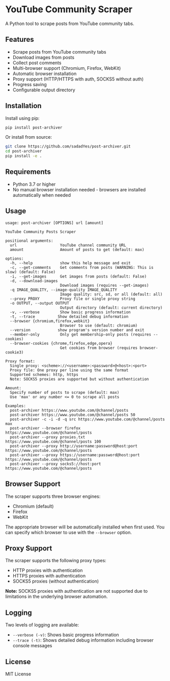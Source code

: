 # YouTube Community Scraper

A Python tool to scrape posts from YouTube community tabs.

## Features

- Scrape posts from YouTube community tabs
- Download images from posts
- Collect post comments
- Multi-browser support (Chromium, Firefox, WebKit)
- Automatic browser installation
- Proxy support (HTTP/HTTPS with auth, SOCKS5 without auth)
- Progress saving
- Configurable output directory

## Installation

Install using pip:
```bash
pip install post-archiver
```

Or install from source:
```bash
git clone https://github.com/sadadYes/post-archiver.git
cd post-archiver
pip install -e .
```

## Requirements

- Python 3.7 or higher
- No manual browser installation needed - browsers are installed automatically when needed

## Usage

```
usage: post-archiver [OPTIONS] url [amount]

YouTube Community Posts Scraper

positional arguments:
  url                   YouTube channel community URL
  amount                Amount of posts to get (default: max)

options:
  -h, --help            show this help message and exit
  -c, --get-comments    Get comments from posts (WARNING: This is slow) (default: False)
  -i, --get-images      Get images from posts (default: False)
  -d, --download-images
                        Download images (requires --get-images)
  -q IMAGE_QUALITY, --image-quality IMAGE_QUALITY
                        Image quality: src, sd, or all (default: all)
  --proxy PROXY         Proxy file or single proxy string
  -o OUTPUT, --output OUTPUT
                        Output directory (default: current directory)
  -v, --verbose         Show basic progress information
  -t, --trace          Show detailed debug information
  --browser {chromium,firefox,webkit}
                        Browser to use (default: chromium)
  --version            show program's version number and exit
  --member-only         Only get membership-only posts (requires --cookies)
  --browser-cookies {chrome,firefox,edge,opera}
                        Get cookies from browser (requires browser-cookie3)

Proxy format:
  Single proxy: <scheme>://<username>:<password>@<host>:<port>
  Proxy file: One proxy per line using the same format
  Supported schemes: http, https
  Note: SOCKS5 proxies are supported but without authentication

Amount:
  Specify number of posts to scrape (default: max)
  Use 'max' or any number <= 0 to scrape all posts

Examples:
  post-archiver https://www.youtube.com/@channel/posts
  post-archiver https://www.youtube.com/@channel/posts 50
  post-archiver -c -i -d -q src https://www.youtube.com/@channel/posts max
  post-archiver --browser firefox https://www.youtube.com/@channel/posts
  post-archiver --proxy proxies.txt https://www.youtube.com/@channel/posts 100
  post-archiver --proxy http://username:password@host:port https://www.youtube.com/@channel/posts
  post-archiver --proxy https://username:password@host:port https://www.youtube.com/@channel/posts
  post-archiver --proxy socks5://host:port https://www.youtube.com/@channel/posts
```

## Browser Support

The scraper supports three browser engines:
- Chromium (default)
- Firefox
- WebKit

The appropriate browser will be automatically installed when first used. You can specify which browser to use with the `--browser` option.

## Proxy Support

The scraper supports the following proxy types:
- HTTP proxies with authentication
- HTTPS proxies with authentication
- SOCKS5 proxies (without authentication)

**Note:** SOCKS5 proxies with authentication are not supported due to limitations in the underlying browser automation.

## Logging

Two levels of logging are available:
- `--verbose (-v)`: Shows basic progress information
- `--trace (-t)`: Shows detailed debug information including browser console messages

## License

MIT License

